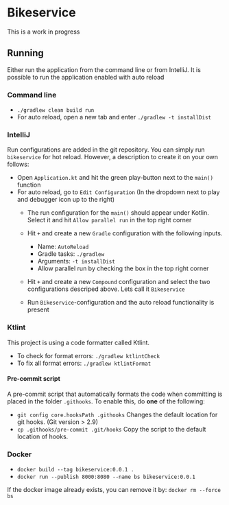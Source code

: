 # Bikeservice

This is a work in progress

## Running

Either run the application from the command line or from IntelliJ. 
It is possible to run the application enabled with auto reload
### Command line
* `./gradlew clean build run`
* For auto reload, open a new tab and enter `./gradlew -t installDist`

### IntelliJ
Run configurations are added in the git repository. You can simply run `bikeservice` for
hot reload. However, a description to create it on your own follows:

* Open `Application.kt` and hit the green play-button next to the `main()` function
* For auto reload, go to `Edit Configuration` (In the dropdown next to play and debugger icon up to the right)
   * The run configuration for the `main()` should appear under Kotlin. Select it and hit
   `Allow parallel run` in the top right corner
   * Hit `+` and create a new `Gradle` configuration with the following inputs.
        * Name: `AutoReload`
        * Gradle tasks:  `./gradlew`
        * Arguments: `-t installDist`
        * Allow parallel run by checking the box in the top right corner
   * Hit `+` and create a new `Compound` configuration and select the two configurations descriped above. 
   Lets call it `Bikeservice`
   
   * Run `Bikeservice`-configuration and the auto reload functionality is present 

### Ktlint
This project is using a code formatter called Ktlint.

* To check for format errors: `./gradlew ktlintCheck`
* To fix all format errors: `./gradlew ktlintFormat`

#### Pre-commit script
A pre-commit script that automatically formats the code when committing is placed in the folder `.githooks`.
To enable this, do **one** of the following:
* `git config core.hooksPath .githooks` Changes the default location for git hooks. (Git version > 2.9)
* `cp .githooks/pre-commit .git/hooks` Copy the script to the default location of hooks.

### Docker
- `docker build --tag bikeservice:0.0.1 .`
- `docker run --publish 8000:8080 --name bs bikeservice:0.0.1`

If the docker image already exists, you can remove it by: `docker rm --force bs`
